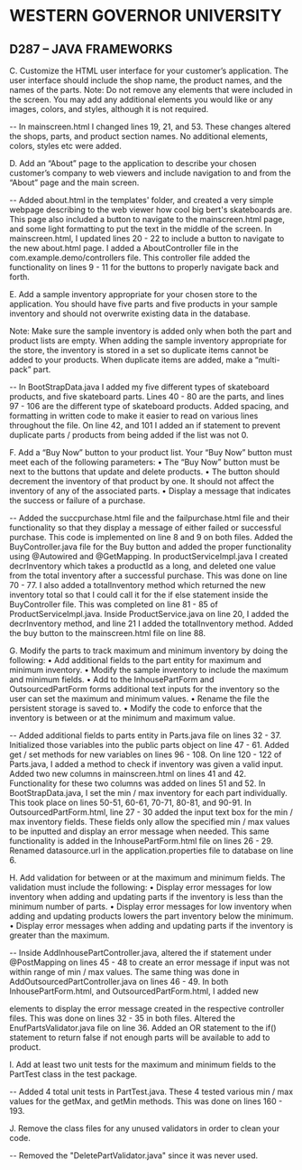 # WESTERN GOVERNOR UNIVERSITY 
## D287 – JAVA FRAMEWORKS

C.  Customize the HTML user interface for your customer’s application. The user interface should include the shop name, the product names, and the names of the parts.
Note: Do not remove any elements that were included in the screen. You may add any additional elements you would like or any images, colors, and styles, although it is not required.

 -- In mainscreen.html I changed lines 19, 21, and 53. These changes altered the shops, parts, and product section names. No additional elements, colors, styles etc were added.

D.  Add an “About” page to the application to describe your chosen customer’s company to web viewers and include navigation to and from the “About” page and the main screen.

 -- Added about.html in the templates' folder, and created a very simple webpage describing to the web viewer how cool big bert's skateboards are. This page also included a button to navigate to the mainscreen.html page, and some light formatting to put the text in the middle of the screen. In mainscreen.html, I updated lines 20 - 22 to include a button to navigate to the new about.html page. I added a AboutController file in the com.example.demo/controllers file. This controller file added the functionality on lines 9 - 11 for the buttons to properly navigate back and forth. 

E.  Add a sample inventory appropriate for your chosen store to the application. You should have five parts and five products in your sample inventory and should not overwrite existing data in the database.

Note: Make sure the sample inventory is added only when both the part and product lists are empty. When adding the sample inventory appropriate for the store, the inventory is stored in a set so duplicate items cannot be added to your products. When duplicate items are added, make a “multi-pack” part.

 -- In BootStrapData.java I added my five different types of skateboard products, and five skateboard parts. Lines 40 - 80 are the parts, and lines 97 - 106 are the different type of skateboard products. Added spacing, and formatting in written code to make it easier to read on various lines throughout the file. On line 42, and 101 I added an if statement to prevent duplicate parts / products from being added if the list was not 0.

F.  Add a “Buy Now” button to your product list. Your “Buy Now” button must meet each of the following parameters:
•  The “Buy Now” button must be next to the buttons that update and delete products.
•  The button should decrement the inventory of that product by one. It should not affect the inventory of any of the associated parts.
•  Display a message that indicates the success or failure of a purchase.

 -- Added the succpurchase.html file and the failpurchase.html file and their functionality so that they display a message of either failed or successful purchase. This code is implemented on line 8 and 9 on both files. Added the BuyController.java file for the Buy button and added the proper functionality using @Autowired and @GetMapping. In productServiceImpl.java I created decrInventory which takes a productId as a long, and deleted one value from the total inventory after a successful purchase. This was done on line 70 - 77. I also added a totalInventory method which returned the new inventory total so that I could call it for the if else statement inside the BuyController file. This was completed on line 81 - 85 of ProductServiceImpl.java. Inside ProductService.java on line 20, I added the decrInventory method, and line 21 I added the totalInventory method. Added the buy button to the mainscreen.html file on line 88.

G.  Modify the parts to track maximum and minimum inventory by doing the following:
•  Add additional fields to the part entity for maximum and minimum inventory.
•  Modify the sample inventory to include the maximum and minimum fields.
•  Add to the InhousePartForm and OutsourcedPartForm forms additional text inputs for the inventory so the user can set the maximum and minimum values.
•  Rename the file the persistent storage is saved to.
•  Modify the code to enforce that the inventory is between or at the minimum and maximum value.

 -- Added additional fields to parts entity in Parts.java file on lines 32 - 37. Initialized those variables into the public parts object on line 47 - 61. Added get / set methods for new variables on lines 96 - 108. On line 120 - 122 of Parts.java, I added a method to check if inventory was given a valid input. Added two new columns in mainscreen.html on lines 41 and 42. Functionality for these two columns was added on lines 51 and 52. In BootStrapData.java, I set the min / max inventory for each part individually. This took place on lines 50-51, 60-61, 70-71, 80-81, and 90-91. In OutsourcedPartForm.html, line 27 - 30 added the input text box for the min / max inventory fields. These fields only allow the specified min / max values to be inputted and display an error message when needed. This same functionality is added in the InhousePartForm.html file on lines 26 - 29. Renamed datasource.url in the application.properties file to database on line 6.

H.  Add validation for between or at the maximum and minimum fields. The validation must include the following:
•  Display error messages for low inventory when adding and updating parts if the inventory is less than the minimum number of parts.
•  Display error messages for low inventory when adding and updating products lowers the part inventory below the minimum.
•  Display error messages when adding and updating parts if the inventory is greater than the maximum.

 -- Inside AddInhousePartController.java, altered the if statement under @PostMapping on lines 45 - 48 to create an error message if input was not within range of min / max values. The same thing was done in AddOutsourcedPartController.java on lines 46 - 49. In both InhousePartForm.html, and OutsourcedPartForm.html, I added new <div> elements to display the error message created in the respective controller files. This was done on lines 32 - 35 in both files. Altered the EnufPartsValidator.java file on line 36. Added an OR statement to the if() statement to return false if not enough parts will be available to add to product. 

I.  Add at least two unit tests for the maximum and minimum fields to the PartTest class in the test package.

 -- Added 4 total unit tests in PartTest.java. These 4 tested various min / max values for the getMax, and getMin methods. This was done on lines 160 - 193.

J.  Remove the class files for any unused validators in order to clean your code.

 -- Removed the "DeletePartValidator.java" since it was never used.
